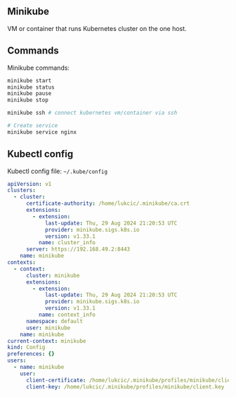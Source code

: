 ## Minikube

VM or container that runs Kubernetes cluster on the one host.

## Commands

Minikube commands:

```sh
minikube start
minikube status
minikube pause
minikube stop

minikube ssh # connect kubernetes vm/container via ssh
```

```sh
# Create service
minikube service nginx
```

## Kubectl config

Kubectl config file: `~/.kube/config`

```yaml
apiVersion: v1
clusters:
  - cluster:
      certificate-authority: /home/lukcic/.minikube/ca.crt
      extensions:
        - extension:
            last-update: Thu, 29 Aug 2024 21:20:53 UTC
            provider: minikube.sigs.k8s.io
            version: v1.33.1
          name: cluster_info
      server: https://192.168.49.2:8443
    name: minikube
contexts:
  - context:
      cluster: minikube
      extensions:
        - extension:
            last-update: Thu, 29 Aug 2024 21:20:53 UTC
            provider: minikube.sigs.k8s.io
            version: v1.33.1
          name: context_info
      namespace: default
      user: minikube
    name: minikube
current-context: minikube
kind: Config
preferences: {}
users:
  - name: minikube
    user:
      client-certificate: /home/lukcic/.minikube/profiles/minikube/client.crt
      client-key: /home/lukcic/.minikube/profiles/minikube/client.key
```
